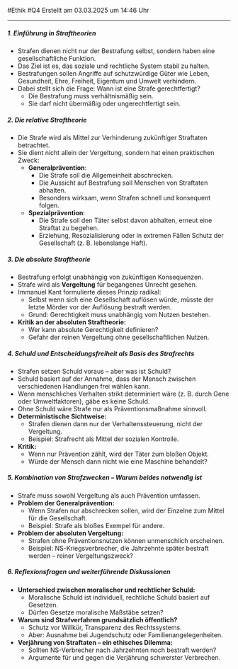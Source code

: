 #Ethik #Q4 Erstellt am 03.03.2025 um 14:46 Uhr

---

##### **1. Einführung in Straftheorien**

- Strafen dienen nicht nur der Bestrafung selbst, sondern haben eine gesellschaftliche Funktion.
- Das Ziel ist es, das soziale und rechtliche System stabil zu halten.
- Bestrafungen sollen Angriffe auf schutzwürdige Güter wie Leben, Gesundheit, Ehre, Freiheit, Eigentum und Umwelt verhindern.
- Dabei stellt sich die Frage: Wann ist eine Strafe gerechtfertigt?
    - Die Bestrafung muss verhältnismäßig sein.
    - Sie darf nicht übermäßig oder ungerechtfertigt sein.

##### **2. Die relative Straftheorie**

- Die Strafe wird als Mittel zur Verhinderung zukünftiger Straftaten betrachtet.
- Sie dient nicht allein der Vergeltung, sondern hat einen praktischen Zweck:
    - **Generalprävention**:
        - Die Strafe soll die Allgemeinheit abschrecken.
        - Die Aussicht auf Bestrafung soll Menschen von Straftaten abhalten.
        - Besonders wirksam, wenn Strafen schnell und konsequent folgen.
    - **Spezialprävention**:
        - Die Strafe soll den Täter selbst davon abhalten, erneut eine Straftat zu begehen.
        - Erziehung, Resozialisierung oder in extremen Fällen Schutz der Gesellschaft (z. B. lebenslange Haft).

##### **3. Die absolute Straftheorie**

- Bestrafung erfolgt unabhängig von zukünftigen Konsequenzen.
- Strafe wird als **Vergeltung** für begangenes Unrecht gesehen.
- Immanuel Kant formulierte dieses Prinzip radikal:
    - Selbst wenn sich eine Gesellschaft auflösen würde, müsste der letzte Mörder vor der Auflösung bestraft werden.
    - Grund: Gerechtigkeit muss unabhängig vom Nutzen bestehen.
- **Kritik an der absoluten Straftheorie:**
    - Wer kann absolute Gerechtigkeit definieren?
    - Gefahr der reinen Vergeltung ohne gesellschaftlichen Nutzen.

##### **4. Schuld und Entscheidungsfreiheit als Basis des Strafrechts**

- Strafen setzen Schuld voraus – aber was ist Schuld?
- Schuld basiert auf der Annahme, dass der Mensch zwischen verschiedenen Handlungen frei wählen kann.
- Wenn menschliches Verhalten strikt determiniert wäre (z. B. durch Gene oder Umweltfaktoren), gäbe es keine Schuld.
- Ohne Schuld wäre Strafe nur als Präventionsmaßnahme sinnvoll.
- **Deterministische Sichtweise:**
    - Strafen dienen dann nur der Verhaltenssteuerung, nicht der Vergeltung.
    - Beispiel: Strafrecht als Mittel der sozialen Kontrolle.
- **Kritik:**
    - Wenn nur Prävention zählt, wird der Täter zum bloßen Objekt.
    - Würde der Mensch dann nicht wie eine Maschine behandelt?

##### **5. Kombination von Strafzwecken – Warum beides notwendig ist**

- Strafe muss sowohl Vergeltung als auch Prävention umfassen.
- **Problem der Generalprävention:**
    - Wenn Strafen nur abschrecken sollen, wird der Einzelne zum Mittel für die Gesellschaft.
    - Beispiel: Strafe als bloßes Exempel für andere.
- **Problem der absoluten Vergeltung:**
    - Strafen ohne Präventionsnutzen können unmenschlich erscheinen.
    - Beispiel: NS-Kriegsverbrecher, die Jahrzehnte später bestraft werden – reiner Vergeltungszweck?

##### **6. Reflexionsfragen und weiterführende Diskussionen**

- **Unterschied zwischen moralischer und rechtlicher Schuld:**
    - Moralische Schuld ist individuell, rechtliche Schuld basiert auf Gesetzen.
    - Dürfen Gesetze moralische Maßstäbe setzen?
- **Warum sind Strafverfahren grundsätzlich öffentlich?**
    - Schutz vor Willkür, Transparenz des Rechtssystems.
    - Aber: Ausnahme bei Jugendschutz oder Familienangelegenheiten.
- **Verjährung von Straftaten – ein ethisches Dilemma:**
    - Sollten NS-Verbrecher nach Jahrzehnten noch bestraft werden?
    - Argumente für und gegen die Verjährung schwerster Verbrechen.
